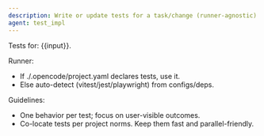 ```yaml
---
description: Write or update tests for a task/change (runner-agnostic)
agent: test_impl
---
```


Tests for: {{input}}.

Runner:

- If ./.opencode/project.yaml declares tests, use it.
- Else auto-detect (vitest/jest/playwright) from configs/deps.

Guidelines:

- One behavior per test; focus on user-visible outcomes.
- Co-locate tests per project norms. Keep them fast and parallel-friendly.
